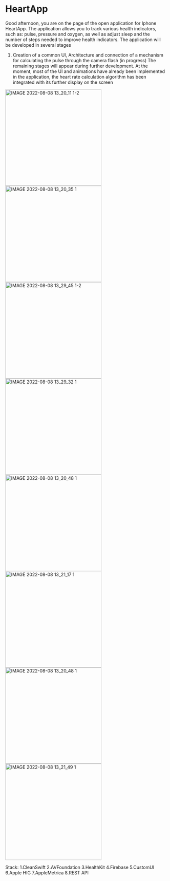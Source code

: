 # HeartApp

Good afternoon, you are on the page of the open application for Iphone HeartApp. The application allows you to track various health indicators, such as: pulse, pressure and oxygen, as well as adjust sleep and the number of steps needed to improve health indicators.
The application will be developed in several stages
1) Creation of a common UI, Architecture and connection of a mechanism for calculating the pulse through the camera flash (in progress)
The remaining stages will appear during further development.
At the moment, most of the UI and animations have already been implemented in the application, the heart rate calculation algorithm has been integrated with its further display on the screen


<img width="300" alt="IMAGE 2022-08-08 13_20_11 1-2" src="https://user-images.githubusercontent.com/99916289/183397663-8a0ac97a-697f-40fc-b2ad-ed342567f972.png">

<img width="300" alt="IMAGE 2022-08-08 13_20_35 1" src="https://user-images.githubusercontent.com/99916289/183397769-a1635f93-9508-45a2-a921-f4c275d49ab6.png">

<img width="300" alt="IMAGE 2022-08-08 13_29_45 1-2" src="https://user-images.githubusercontent.com/99916289/183398581-47030323-8c48-4f49-9dea-e90d4f823a6d.png">

<img width="300" alt="IMAGE 2022-08-08 13_29_32 1" src="https://user-images.githubusercontent.com/99916289/183398600-ba8cb589-3434-4d52-9130-b07c41d0e6ab.png">

<img width="300" alt="IMAGE 2022-08-08 13_20_48 1" src="https://user-images.githubusercontent.com/99916289/183397814-eef366c6-e6ae-45b3-a513-75c83d30d6bd.png">

<img width="300" alt="IMAGE 2022-08-08 13_21_17 1" src="https://user-images.githubusercontent.com/99916289/183397871-d9960dda-1c18-41d0-bbbf-997c7d985a78.png">

<img width="300" alt="IMAGE 2022-08-08 13_20_48 1" src="https://user-images.githubusercontent.com/99916289/183397950-13bf80b2-5aff-42cf-a1a8-25f0c63fba62.png">

<img width="300" alt="IMAGE 2022-08-08 13_21_49 1" src="https://user-images.githubusercontent.com/99916289/183398037-af687cde-c969-495a-8324-98fff530929f.png">

Stack: 
1.CleanSwift
2.AVFoundation
3.HealthKit
4.Firebase
5.CustomUI
6.Apple HIG
7.AppleMetrica
8.REST API
